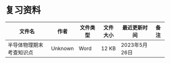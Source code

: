 # 复习资料

文件名|作者|文件类型|文件大小|最近更新时间|备注
---|---|---|---|---|---
半导体物理期末考查知识点|Unknown|Word|12 KB|2023年5月26日|